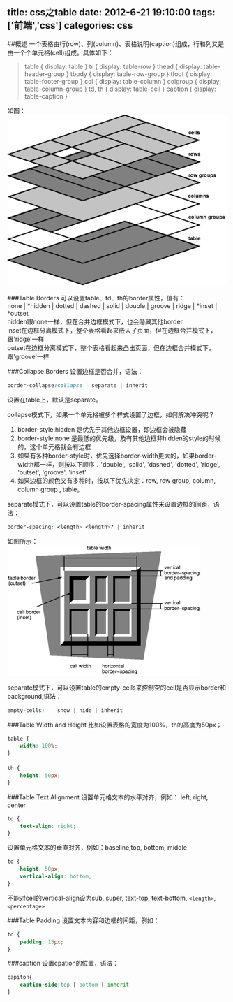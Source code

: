 title: css之table
date: 2012-6-21 19:10:00
tags: ['前端','css']
categories: css
---

##概述
一个表格由行(row)、列(column)、表格说明(caption)组成，行和列又是由一个个单元格(cell)组成。具体如下：
>table    { display: table }
>tr       { display: table-row }
>thead    { display: table-header-group }
>tbody    { display: table-row-group }
>tfoot    { display: table-footer-group }
>col      { display: table-column }
>colgroup { display: table-column-group }
>td, th   { display: table-cell }
>caption  { display: table-caption }

如图：
![tbl-layers.png](/img/201206/tbl-layers.png)

###Table Borders
可以设置table、td、th的border属性，值有：  
none | *hidden | dotted | dashed | solid | double | groove | ridge | *inset | *outset   
hidden跟none一样，但在合并边框模式下，也会隐藏其他border  
inset在边框分离模式下，整个表格看起来嵌入了页面，但在边框合并模式下，跟'ridge'一样  
outset在边框分离模式下，整个表格看起来凸出页面，但在边框合并模式下，跟'groove'一样

###Collapse Borders
设置边框是否合并，语法：
```css
border-collapse:collapse | separate | inherit
```
设置在table上，默认是separate。

collapse模式下，如果一个单元格被多个样式设置了边框，如何解决冲突呢？
1. border-style:hidden 是优先于其他边框设置，即边框会被隐藏
2. border-style:none 是最低的优先级，及有其他边框非hidden的style的时候的，这个单元格就会有边框
3. 如果有多种border-style时，优先选择border-width更大的，如果border-width都一样，则按以下顺序：'double', 'solid', 'dashed', 'dotted', 'ridge', 'outset', 'groove',  'inset'
4. 如果边框的颜色又有多种时，按以下优先决定：row, row group, column, column group , table。

separate模式下，可以设置table的border-spacing属性来设置边框的间距，语法：
```css
border-spacing:	<length> <length>? | inherit
```
如图所示：
![border-spacing](/img/201206/tbl-spacing.png)

separate模式下，可以设置table的empty-cells来控制空的cell是否显示border和background,语法：
```css
empty-cells:	show | hide | inherit
```

###Table Width and Height
比如设置表格的宽度为100%，th的高度为50px；
```css
table {
    width: 100%;
}

th {
    height: 50px;
}
```

###Table Text Alignment
设置单元格文本的水平对齐，例如： left, right,  center
```css
td {
    text-align: right;
}
```

设置单元格文本的垂直对齐，例如：baseline,top, bottom, middle
```css
td {
    height: 50px;
    vertical-align: bottom;
}
```
不能对cell的vertical-align设为sub, super, text-top, text-bottom, `<length>`, `<percentage>`

###Table Padding
设置文本内容和边框的间距，例如：
```css
td {
    padding: 15px;
}
```

###caption
设置cpation的位置，语法：
```css
capiton{
	caption-side:top | bottom | inherit
}

```


